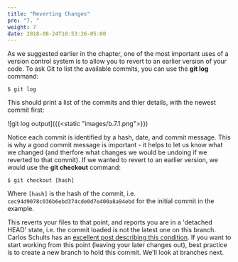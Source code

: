 ```yaml
---
title: "Reverting Changes"
pre: "7. "
weight: 7
date: 2018-08-24T10:53:26-05:00
---
```


As we suggested earlier in the chapter, one of the most important uses of a version control system is to allow you to revert to an earlier version of your code.  To ask Git to list the available commits, you can use the **git log** command:

```
$ git log
```

This should print a list of the commits and thier details, with the newest commit first:

![git log output]({{<static "images/b.7.1.png">}})

Notice each commit is identified by a hash, date, and commit message. This is why a good commit message is important - it helps to let us know what we changed (and therfore what changes we would be undoing if we reverted to that commit).  If we wanted to revert to an earlier version, we would use the **git checkout** command:

```
$ git checkout [hash]
```

Where `[hash]` is the hash of the commit, i.e. `cec94d9078c036b6ebd374cde0d7e400a8a94ebd` for the initial commit in the example. 

This reverts your files to that point, and reports you are in a 'detached HEAD' state, i.e. the commit loaded is not the latest one on this branch.  Carlos Schults has an [excellent post describing this condition](https://www.cloudbees.com/blog/git-detached-head). If you want to start working from this point (leaving your later changes out), best practice is to create a new branch to hold this commit.  We'll look at branches next.